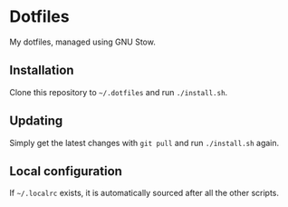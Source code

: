 # Dotfiles
My dotfiles, managed using GNU Stow.

## Installation
Clone this repository to `~/.dotfiles` and run `./install.sh`.

## Updating
Simply get the latest changes with `git pull` and run `./install.sh` again.

## Local configuration
If `~/.localrc` exists, it is automatically sourced after all the other scripts.
